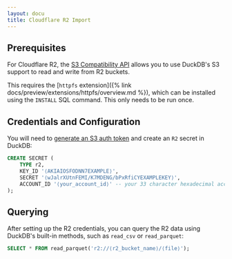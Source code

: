 ```yaml
---
layout: docu
title: Cloudflare R2 Import
---
```


## Prerequisites

For Cloudflare R2, the [S3 Compatibility API](https://developers.cloudflare.com/r2/api/s3/api/) allows you to use DuckDB's S3 support to read and write from R2 buckets.

This requires the [`httpfs` extension]({% link docs/preview/extensions/httpfs/overview.md %}), which can be installed using the `INSTALL` SQL command. This only needs to be run once.

## Credentials and Configuration

You will need to [generate an S3 auth token](https://developers.cloudflare.com/r2/api/s3/tokens/) and create an `R2` secret in DuckDB:

```sql
CREATE SECRET (
    TYPE r2,
    KEY_ID '⟨AKIAIOSFODNN7EXAMPLE⟩',
    SECRET '⟨wJalrXUtnFEMI/K7MDENG/bPxRfiCYEXAMPLEKEY⟩',
    ACCOUNT_ID '⟨your_account_id⟩' -- your 33 character hexadecimal account ID
);
```

## Querying

After setting up the R2 credentials, you can query the R2 data using DuckDB's built-in methods, such as `read_csv` or `read_parquet`:

```sql
SELECT * FROM read_parquet('r2://⟨r2_bucket_name⟩/⟨file⟩');
```

